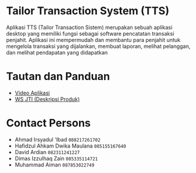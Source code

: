 # Tailor Transaction System (TTS)
Aplikasi TTS (Tailor Transaction Sistem) merupakan sebuah aplikasi desktop yang memiliki fungsi sebagai software pencatatan transaksi penjahit. Aplikasi ini mempermudah dan membantu para penjahit untuk mengelola transaksi yang dijalankan, membuat laporan, melihat pelanggan, dan melihat pendapatan yang didapatkan

# Tautan dan Panduan
- [Video Aplikasi](https://youtu.be/vj9muuAZeHQ)
- [WS JTI (Deskripsi Produk)](https://wsjti.id/product/32/tailor-transaction-system-tailor-ts)

# Contact Persons
- Ahmad Irsyadul 'Ibad ``088217261702``
- Hafidzul Ahkam Dwika Maulana ``085155167640``
- David Ardian ``082311241227``
- Dimas Izzulhaq Zain ``085335114721``
- Muhammad Aiman ``087853022749``
